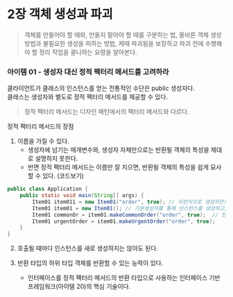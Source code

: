 # 2장 객체 생성과 파괴 

> 객체를 만들어야 할 때와, 만들지 말아야 할 때를 구분하는 법, 올바른 객체 생성 방법과 불필요한 생성을 피하는 방법,
> 제때 파괴됨을 보장하고 파괴 전에 수행해야 할 정리 작업을 괄니하는 요령을 알아본다.

### 아이템 01 - 생성자 대신 정적 팩터리 메서드를 고려하라 
클라이언트가 클래스의 인스턴스를 얻는 전통적인 수단은 public 생성자다.  
클래스는 생성자와 별도로 정적 팩터리 메서드를 제공할 수 있다.  
> 정적 팩터리 메서드는 디자인 패턴에서의 팩터리 메서드와 다르다.  
  
정적 팩터리 메서드의 장점 
1. 이름을 가질 수 있다. 
   - 생성자에 넘기는 매개변수와, 생성자 자체만으로는 반환될 객체의 특성을 제대로 설명하지 못한다. 
   - 반면 정적 팩터리 메서드는 이름만 잘 지으면, 반환될 객체의 특성을 쉽게 묘사할 수 있다. (코드보기)
```java
public class Application {
    public static void main(String[] args) {
        Item01 item011 = new Item01("order", true); // 이런식으로 생성자만으로는 반환될 객체의 특성을 잘 설명하지 못한다. 
        Item01 item01 = new Item01(); // 기본생성자를 통해 인스턴스를 생성하고, 
        Item01 commonOr = item01.makeCommonOrder("order", true);  // 인스턴스.정적팩터리메서드 를 통해 객체의 특성을 잘 설명하는 객체를 반환한다. 
        Item01 urgentOrder = item01.makeUrgentOrder("order", true);
    }
}
```
2. 호출될 때마다 인스턴스를 새로 생성하지는 않아도 된다. 

3. 반환 타입의 하위 타입 객체를 반환할 수 있는 능력이 있다. 
   - 인터페이스를 정적 팩터리 메서드의 반환 타입으로 사용하는 인터페이스 기반 프레임워크(아이템 20)의 핵심 기술이다. 